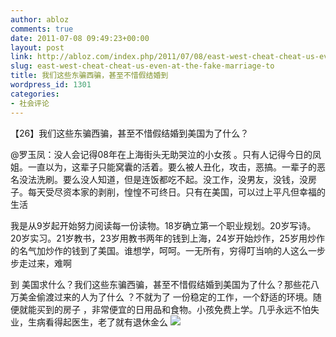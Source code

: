 ```yaml
---
author: abloz
comments: true
date: 2011-07-08 09:49:23+00:00
layout: post
link: http://abloz.com/index.php/2011/07/08/east-west-cheat-cheat-us-even-at-the-fake-marriage-to/
slug: east-west-cheat-cheat-us-even-at-the-fake-marriage-to
title: 我们这些东骗西骗，甚至不惜假结婚到
wordpress_id: 1301
categories:
- 社会评论
---
```


【26】我们这些东骗西骗，甚至不惜假结婚到美国为了什么？

@罗玉凤：没人会记得08年在上海街头无助哭泣的小女孩 。只有人记得今日的凤姐。一直以为，这辈子只能窝囊的活着。要么被人丑化，攻击，恶搞。一辈子的恶名没法洗刷。要么没人知道，但是连饭都吃不起。没工作，没男友，没钱，没房子。每天受尽资本家的剥削，惶惶不可终日。只有在美国，可以过上平凡但幸福的生活

我是从9岁起开始努力阅读每一份读物。18岁确立第一个职业规划。20岁写诗。20岁实习。21岁教书，23岁用教书两年的钱到上海，24岁开始炒作，25岁用炒作的名气加炒作的钱到了美国。谁想学，呵呵。一无所有，穷得叮当响的人这么一步步走过来，难啊

到 美国求什么？我们这些东骗西骗，甚至不惜假结婚到美国为了什么？那些花八万美金偷渡过来的人为了什么 ？不就为了 一份稳定的工作，一个舒适的环境。随便就能买到的房子 ，非常便宜的日用品和食物。小孩免费上学。几乎永远不怕失业，生病看得起医生，老了就有退休金么
![](http://pic.yupoo.com/dapenti/BcvPAQzE/65z9o.jpg)
